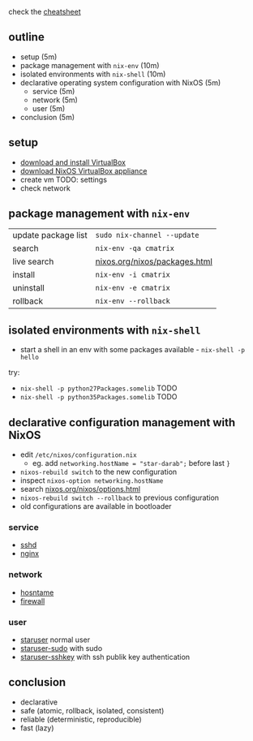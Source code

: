 check the [cheatsheet](cheatsheet.md)

## outline

- setup (5m)
- package management with `nix-env` (10m)
- isolated environments with `nix-shell` (10m)
- declarative operating system configuration with NixOS (5m)
  - service (5m)
  - network (5m)
  - user (5m)
- conclusion (5m)


## setup

- [download and install VirtualBox](https://www.virtualbox.org/wiki/Downloads)
- [download NixOS VirtualBox appliance](https://nixos.org/nixos/download.html)
- create vm TODO: settings
- check network


## package management with `nix-env`

| | |
|---|---|
| update package list | `sudo nix-channel --update` |
| search | `nix-env -qa cmatrix` |
| live search | [nixos.org/nixos/packages.html](https://nixos.org/nixos/packages.html) |
| install | `nix-env -i cmatrix` |
| uninstall | `nix-env -e cmatrix` |
| rollback | `nix-env --rollback` |


## isolated environments with `nix-shell`

- start a shell in an env with some packages available - `nix-shell -p hello`

try:

- `nix-shell -p python27Packages.somelib` TODO
- `nix-shell -p python35Packages.somelib` TODO


## declarative configuration management with NixOS

- edit `/etc/nixos/configuration.nix`
  - eg. add `networking.hostName = "star-darab";` before last `}`
- `nixos-rebuild switch` to the new configuration
- inspect `nixos-option networking.hostName`
- search [nixos.org/nixos/options.html](https://nixos.org/nixos/options.html)
- `nixos-rebuild switch --rollback` to previous configuration
- old configurations are available in bootloader

### service

- [sshd](nixos/sshd.nix)
- [nginx](nixos/nginx.nix)


### network

- [hosntame](nixos/hostname.nix)
- [firewall](nixos/firewall.nix)


### user

- [staruser](nixos/staruser.nix) normal user
- [staruser-sudo](nixos/staruser-sudo.nix) with sudo
- [staruser-sshkey](nixos/staruser-sshkey.nix) with ssh publik key authentication


## conclusion

- declarative
- safe (atomic, rollback, isolated, consistent)
- reliable (deterministic, reproducible)
- fast (lazy)

